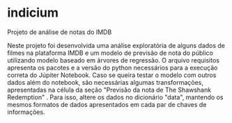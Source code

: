# indicium
Projeto de análise de notas do IMDB

Neste projeto foi desenvolvida uma análise exploratória de alguns dados de filmes na plataforma IMDB e um modelo de previsão de nota do público utilizando modelo baseado em árvores de regressão. O arquivo requisitos apresenta os pacotes e a versão do python necessários para a execução correta do Júpiter Notebook. Caso se queira testar o modelo com outros dados além do notebook, são necessárias algumas transformações, apresentadas na célula da seção "Previsão da nota de The Shawshank Redemption" . Para isso, altere os dados no dicionário "data", mantendo os mesmos formatos de dados apresentados em cada par de chaves de informações.



